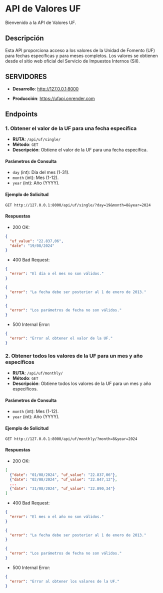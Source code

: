 # API de Valores UF

Bienvenido a la API de Valores UF.

## Descripción

Esta API proporciona acceso a los valores de la Unidad de Fomento (UF) para fechas específicas y para meses completos. Los valores se obtienen desde el sitio web oficial del Servicio de Impuestos Internos (SII).

## SERVIDORES

- **Desarrollo**: http://127.0.0.1:8000

- **Producción**: https://ufapi.onrender.com

## Endpoints

### 1. Obtener el valor de la UF para una fecha específica

- **RUTA**: `/api/uf/single/`
- **Método**: `GET`
- **Descripción**: Obtiene el valor de la UF para una fecha específica.

#### Parámetros de Consulta

- `day` (int): Día del mes (1-31).
- `month` (int): Mes (1-12).
- `year` (int): Año (YYYY).

#### Ejemplo de Solicitud

```http
GET http://127.0.0.1:8000/api/uf/single/?day=19&month=8&year=2024
```

#### Respuestas

- 200 OK:

```json
{
  "uf_value": "22.837,06",
  "date": "19/08/2024"
}
```

- 400 Bad Request:

```json
{
  "error": "El día o el mes no son válidos."
}
```

```json
{
  "error": "La fecha debe ser posterior al 1 de enero de 2013."
}
```

```json
{
  "error": "Los parámetros de fecha no son válidos."
}
```

- 500 Internal Error:

```json
{
  "error": "Error al obtener el valor de la UF."
}
```

### 2. Obtener todos los valores de la UF para un mes y año específicos

- **RUTA**: `/api/uf/monthly/`
- **Método**: `GET`
- **Descripción**: Obtiene todos los valores de la UF para un mes y año específicos.

#### Parámetros de Consulta

- `month` (int): Mes (1-12).
- `year` (int): Año (YYYY).

#### Ejemplo de Solicitud

```http
GET http://127.0.0.1:8000/api/uf/monthly/?month=8&year=2024
```

#### Respuestas

- 200 OK:

```json
[
  {"date": "01/08/2024", "uf_value": "22.837,06"},
  {"date": "02/08/2024", "uf_value": "22.847,12"},
  ...
  {"date": "31/08/2024", "uf_value": "22.890,34"}
]

```

- 400 Bad Request:

```json
{
  "error": "El mes o el año no son válidos."
}
```

```json
{
  "error": "La fecha debe ser posterior al 1 de enero de 2013."
}
```

```json
{
  "error": "Los parámetros de fecha no son válidos."
}
```

- 500 Internal Error:

```json
{
  "error": "Error al obtener los valores de la UF."
}
```
